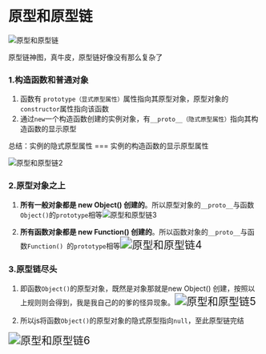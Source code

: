 # 原型和原型链

![原型和原型链](https://cdn.jsdelivr.net/gh/redvapour/Drawing-bed/%E5%8E%9F%E5%9E%8B%E9%93%BE/202208032036562.jpg)

原型链神图，真牛皮，原型链好像没有那么复杂了

### 1.构造函数和普通对象

1. 函数有 `prototype（显式原型属性）`属性指向其原型对象，原型对象的`constructor`属性指向该函数
2. 通过`new`一个构造函数创建的实例对象，有`__proto__（隐式原型属性）`指向其构造函数的显示原型

总结：实例的隐式原型属性 === 实例的构造函数的显示原型属性

![原型和原型链2](https://cdn.jsdelivr.net/gh/redvapour/Drawing-bed/%E5%8E%9F%E5%9E%8B%E9%93%BE/202208032036563.jpg)

### 2.原型对象之上

1. **所有一般对象都是 new Object() 创建的**。所以原型对象的`__proto__`与函数`Object()`的`prototype`相等![原型和原型链3](https://cdn.jsdelivr.net/gh/redvapour/Drawing-bed/%E5%8E%9F%E5%9E%8B%E9%93%BE/202208032036564.jpg)

2. **所有函数对象都是 new Function() 创建的**。所以函数对象的`__proto__`与函数`Function() `的`prototype`相等<img src="https://cdn.jsdelivr.net/gh/redvapour/Drawing-bed/%E5%8E%9F%E5%9E%8B%E9%93%BE/202208032036565.jpg" alt="原型和原型链4" style="zoom:150%;" />

### 3.原型链尽头

1. 即函数`Object()`的原型对象，既然是对象那就是new Object() 创建，按照以上规则则会得到，我是我自己的的爹的怪异现象。<img src="https://cdn.jsdelivr.net/gh/redvapour/Drawing-bed/%E5%8E%9F%E5%9E%8B%E9%93%BE/202208032036566.jpg" alt="原型和原型链5" style="zoom:150%;" />

2. 所以js将函数`Object()`的原型对象的隐式原型指向`null`，至此原型链完结

<img src="https://cdn.jsdelivr.net/gh/redvapour/Drawing-bed/%E5%8E%9F%E5%9E%8B%E9%93%BE/202208032036567.jpg" alt="原型和原型链6" style="zoom:150%;" />